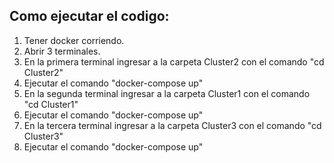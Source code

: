 ## Como ejecutar el codigo:
1. Tener docker corriendo.
2. Abrir 3 terminales. 
3. En la primera terminal ingresar a la carpeta Cluster2 con el comando "cd Cluster2"
4. Ejecutar el comando "docker-compose up"
5. En la segunda terminal ingresar a la carpeta Cluster1 con el comando "cd Cluster1"
6. Ejecutar el comando "docker-compose up"
7. En la tercera terminal ingresar a la carpeta Cluster3 con el comando "cd Cluster3"
8. Ejecutar el comando "docker-compose up"
